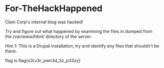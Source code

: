 # For-TheHackHappened

Clam Corp's internal blog was hacked!

Try and figure out what happened by examining the files in dumped from the /var/www/html/ directory of the server.

Hint 1: This is a Drupal installation, try and identify any files that shouldn't be there.

flag is flag{s3rv3r_pwn3d_3z_p33zy}

